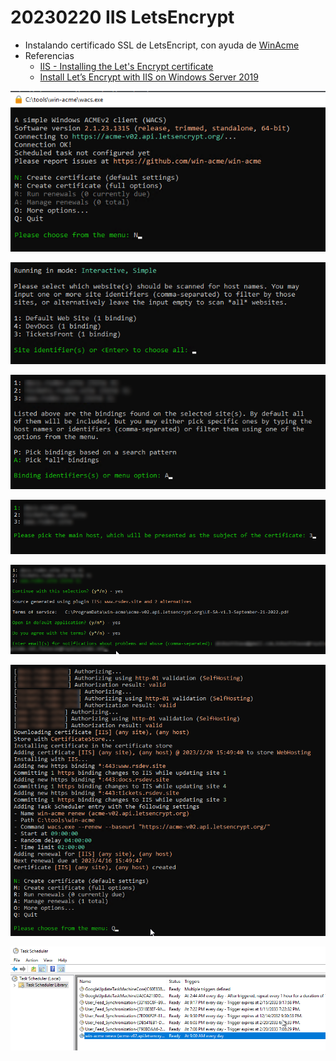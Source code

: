 # 20230220 IIS LetsEncrypt

- Instalando certificado SSL de LetsEncript, con ayuda de [WinAcme](https://www.win-acme.com/)
- Referencias
	- [IIS - Installing the Let's Encrypt certificate](https://techexpert.tips/iis/iis-installing-lets-encrypt-certificate/)
	- [Install Let’s Encrypt with IIS on Windows Server 2019](https://www.snel.com/support/how-to-install-lets-encrypt-with-iis-on-windows-server-2019/)

![](20230220-iis-letsencrypt.png)

![](20230220-iis-letsencrypt-2.png)

![](20230220-iis-letsencrypt-3.png)

![](20230220-iis-letsencrypt-4.png)

![](20230220-iis-letsencrypt-5.png)

![](20230220-iis-letsencrypt-6.png)

![](20230220-iis-letsencrypt-7.png)

